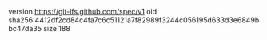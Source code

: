 version https://git-lfs.github.com/spec/v1
oid sha256:4412df2cd84c4fa7c6c51121a7f82989f3244c056195d633d3e6849bbc47da35
size 188
